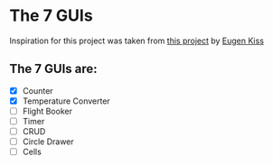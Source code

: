 # The 7 GUIs

Inspiration for this project was taken from [this project](https://eugenkiss.github.io/7guis/tasks) by [Eugen Kiss](https://github.com/eugenkiss/)

## The 7 GUIs are:

- [x] Counter
- [x] Temperature Converter
- [ ] Flight Booker
- [ ] Timer
- [ ] CRUD
- [ ] Circle Drawer
- [ ] Cells

